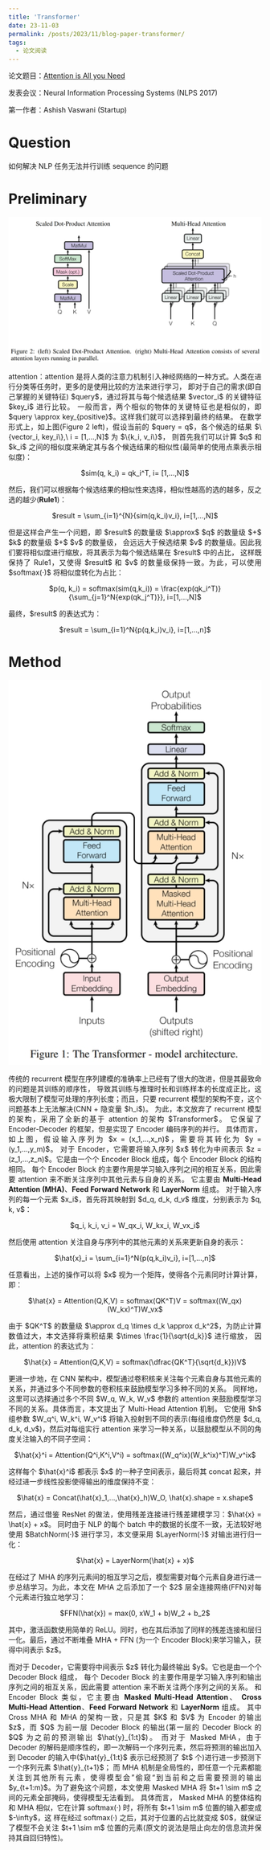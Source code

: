 ```yaml
---
title: 'Transformer'
date: 23-11-03
permalink: /posts/2023/11/blog-paper-transformer/
tags:
  - 论文阅读
---
```


<p style="text-align:justify; text-justify:inter-ideograph;"> 论文题目：<a href="https://proceedings.neurips.cc/paper_files/paper/2017/hash/3f5ee243547dee91fbd053c1c4a845aa-Abstract.html" target="_blank" title="Transformer">Attention is All you Need</a></p>

<p style="text-align:justify; text-justify:inter-ideograph;">发表会议：Neural Information Processing Systems (NLPS 2017)</p>

第一作者：Ashish Vaswani (Startup)

Question
===

<p style="text-align:justify; text-justify:inter-ideograph;">如何解决 NLP 任务无法并行训练 sequence 的问题</p>

Preliminary
===

![attention](/images/paper_Transformer_attention.png)

<p style="text-align:justify; text-justify:inter-ideograph;">attention：attention 是将人类的注意力机制引入神经网络的一种方式。人类在进行分类等任务时，更多的是使用比较的方法来进行学习，
即对于自己的需求(即自己掌握的关键特征) $query$，通过将其与每个候选结果 $vector_i$ 的关键特征 $key_i$ 进行比较。
一般而言，两个相似的物体的关键特征也是相似的，即 $query \approx key_{positive}$。这样我们就可以选择到最终的结果。
在数学形式上，如上图(Figure 2 left)，假设当前的 $query = q$，各个候选的结果 $\{vector_i, key_i\},\ i = [1,...,N]$ 为 $\{k_i, v_i\}$，
则首先我们可以计算 $q$ 和 $k_i$ 之间的相似度来确定其与各个候选结果的相似性(最简单的使用点乘表示相似度)：</p>

<center>$sim(q, k_i) = qk_i^T, i= [1,...,N]$</center>

<p style="text-align:justify; text-justify:inter-ideograph;">然后，我们可以根据每个候选结果的相似性来选择，相似性越高的选的越多，反之选的越少(<b>Rule1</b>)：</p>

<center>$result = \sum_{i=1}^{N}{sim(q,k_i)v_i}, i=[1,...,N]$</center>

<p style="text-align:justify; text-justify:inter-ideograph;">但是这样会产生一个问题，即 $result$ 的数量级 $\approx$ $q$ 的数量级 $+$ $k$ 的数量级 $+$ $v$ 的数量级，
会远远大于候选结果 $v$ 的数量级。因此我们要将相似度进行缩放，将其表示为每个候选结果在 $result$ 中的占比，
这样既保持了 Rule1，又使得 $result$ 和 $v$ 的数量级保持一致。为此，可以使用 $softmax(·)$ 将相似度转化为占比：</p>

<center>$p(q, k_i) = softmax(sim(q,k_i)) = \frac{exp(qk_i^T)}{\sum_{j=1}^N{exp(qk_j^T)}}, i=[1,...,N]$</center>

<p style="text-align:justify; text-justify:inter-ideograph;">最终，$result$ 的表达式为：</p>

<center>$result = \sum_{i=1}^N{p(q,k_i)v_i}, i=[1,...,n]$</center>

Method
===

![Transformer architecture](/images/paper_Transformer_architecture.png)

<p style="text-align:justify; text-justify:inter-ideograph;">传统的 recurrent 模型在序列建模的准确率上已经有了很大的改进，但是其最致命的问题是其训练的顺序性，
导致其训练与推理时长和训练样本的长度成正比，这极大限制了模型可处理的序列长度；而且，只要 recurrent 模型的架构不变，这个问题基本上无法解决(CNN + 隐变量 $h_i$)。
为此，本文放弃了 recurrent 模型的架构，采用了全新的基于 attention 的架构 $Transformer$。
它保留了 Encoder-Decoder 的框架，但是实现了 Encoder 编码序列的并行。
具体而言，如上图，假设输入序列为 $x = (x_1,...,x_n)$，需要将其转化为 $y = (y_1,...,y_m)$。
对于 Encoder，它需要将输入序列 $x$ 转化为中间表示 $z = (z_1,...,z_n)$。它是由一个个 Encoder Block 组成，每个 Encoder Block 的结构相同。
每个 Encoder Block 的主要作用是学习输入序列之间的相互关系，因此需要 attention 来不断关注序列中其他元素与自身的关系。
它主要由 <b>Multi-Head Attention (MHA)</b>、<b>Feed Forward Network</b> 和 <b>LayerNorm</b> 组成。
对于输入序列的每一个元素 $x_i$，首先将其映射到 $d_q, d_k, d_v$ 维度，分别表示为 $q, k, v$：</p>

<center>$q_i, k_i, v_i = W_qx_i, W_kx_i, W_vx_i$</center>

<p style="text-align:justify; text-justify:inter-ideograph;">然后使用 attention 关注自身与序列中的其他元素的关系来更新自身的表示：</p>

<center>$\hat{x}_i = \sum_{i=1}^N{p(q,k_i)v_i}, i=[1,...,n]$</center>

<p style="text-align:justify; text-justify:inter-ideograph;">任意看出，上述的操作可以将 $x$ 视为一个矩阵，使得各个元素同时计算计算，即：</p>

<center>$\hat{x} = Attention(Q,K,V) = softmax(QK^T)V = softmax((W_qx)(W_kx)^T)W_vx$</center>

<p style="text-align:justify; text-justify:inter-ideograph;">由于 $QK^T$ 的数量级 $\approx d_q \times d_k \approx d_k^2$，为防止计算数值过大，本文选择将乘积结果 $\times \frac{1}{\sqrt{d_k}}$ 进行缩放，
因此，attention 的表达式为：</p>

<center>$\hat{x} = Attention(Q,K,V) = softmax(\dfrac{QK^T}{\sqrt{d_k}})V$</center>

<p style="text-align:justify; text-justify:inter-ideograph;">更进一步地，在 CNN 架构中，模型通过卷积核来关注每个元素自身与其他元素的关系，并通过多个不同参数的卷积核来鼓励模型学习多种不同的关系。
同样地，这里可以选择通过多个不同 $W_q, W_k, W_v$ 参数的 attention 来鼓励模型学习不同的关系。具体而言，本文提出了 Multi-Head Attention 机制。
它使用 $h$ 组参数 $W_q^i, W_k^i, W_v^i$ 将输入投射到不同的表示(每组维度仍然是 $d_q, d_k, d_v$)，然后对每组实行 attention 来学习一种关系，以鼓励模型从不同的角度关注输入的不同子空间：</p>

<center>$\hat{x}^i = Attention(Q^i,K^i,V^i) = softmax((W_q^ix)(W_k^ix)^T)W_v^ix$</center>

<p style="text-align:justify; text-justify:inter-ideograph;">这样每个 $\hat{x}^i$ 都表示 $x$ 的一种子空间表示，最后将其 concat 起来，并经过进一步线性投影使得输出的维度保持不变：</p>

<center>$\hat{x} = Concat(\hat{x}_1,...,\hat{x}_h)W_O, \hat{x}.shape = x.shape$</center>

<p style="text-align:justify; text-justify:inter-ideograph;">然后，通过借鉴 ResNet 的做法，使用残差连接进行残差建模学习：$\hat{x} = \hat{x} + x$。
同时由于 NLP 的每个 batch 中的数据的长度不一致，无法较好地使用 $BatchNorm(·)$ 进行学习，本文便采用 $LayerNorm(·)$ 对输出进行归一化：</p>

<center>$\hat{x} = LayerNorm(\hat{x} + x)$</center>

<p style="text-align:justify; text-justify:inter-ideograph;">在经过了 MHA 的序列元素间的相互学习之后，模型需要对每个元素自身进行进一步总结学习。为此，本文在 MHA 之后添加了一个 $2$ 层全连接网络(FFN)对每个元素进行独立地学习：</p>

<center>$FFN(\hat{x}) = max(0, xW_1 + b)W_2 + b_2$</center>

<p style="text-align:justify; text-justify:inter-ideograph;">其中，激活函数使用简单的 ReLU。同时，也在其后添加了同样的残差连接和层归一化。最后，通过不断堆叠 MHA + FFN (为一个 Encoder Block)来学习输入，获得中间表示 $z$。</p>

<p style="text-align:justify; text-justify:inter-ideograph;">而对于 Decoder，它需要将中间表示 $z$ 转化为最终输出 $y$。它也是由一个个 Decoder Block 组成，
每个 Decoder Block 的主要作用是学习输入序列和输出序列之间的相互关系，因此需要 attention 来不断关注两个序列之间的关系。
和 Encoder Block 类似，它主要由 <b>Masked Multi-Head Attention</b>、 <b>Cross Multi-Head Attention</b>、<b>Feed Forward Network</b> 和 <b>LayerNorm</b> 组成。
其中 Cross MHA 和 MHA 的架构一致，只是其 $K$ 和 $V$ 为 Encoder 的输出 $z$，而 $Q$ 为前一层 Decoder Block 的输出(第一层的 Decoder Block 的 $Q$ 为之前的预测输出 $\hat{y}_{1:t}$)。
而对于 Masked MHA，由于 Decoder 的解码是顺序性的，即一次解码一个序列元素，然后将预测的输出加入到 Decoder 的输入中($\hat{y}_{1:t}$ 表示已经预测了 $t$ 个)进行进一步预测下一个序列元素 $\hat{y}_{t+1}$；
而 MHA 机制是全局性的，即任意一个元素都能关注到其他所有元素，使得模型会”偷窥“到当前和之后需要预测的输出 $y_{t+1:m}$。为了避免这个问题，本文使用 Masked MHA 将 $t+1 \sim m$ 之间的元素全部掩码，使得模型无法看到。
具体而言， Masked MHA 的整体结构和 MHA 相似，它在计算 softmax(·) 时，将所有 $t+1 \sim m$ 位置的输入都变成 $-\infty$，这
样在经过 softmax(·) 之后，其对于位置的占比就变成 $0$，就保证了模型不会关注 $t+1 \sim m$ 位置的元素(原文的说法是阻止向左的信息流并保持其自回归特性)。</p>